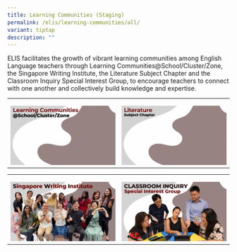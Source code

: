 ```yaml
---
title: Learning Communities (Staging)
permalink: /elis/learning-communities/all/
variant: tiptap
description: ""
---
```

<p>ELIS facilitates the growth of vibrant learning communities among English
Language teachers through Learning Communities@School/Cluster/Zone, the
Singapore Writing Institute, the Literature Subject Chapter and the Classroom
Inquiry Special Interest Group, to encourage teachers to connect with one
another and collectively build knowledge and expertise.</p>
<table>
<tbody>
<tr>
<td rowspan="1" colspan="1">
<p></p>
<div class="isomer-image-wrapper">
<img style="width: 100%" height="auto" width="100%" alt="Learning Communities@School/Cluster/Zone" src="/images/Learning Communities/Learning_Communities_at_School_Cluster_Zone.png">
</div>
</td>
<td rowspan="1" colspan="1">
<p></p>
<div class="isomer-image-wrapper">
<img style="width: 100%" height="auto" width="100%" alt="Literature Subject Chapter" src="/images/Learning Communities/Literature_Subject_Chapter.png">
</div>
</td>
</tr>
</tbody>
</table>
<table>
<tbody>
<tr>
<td rowspan="1" colspan="1">
<p></p><a class="isomer-image-wrapper" href="https://elis.moe.edu.sg/elis/learning-communities/swi-alumni/"><img style="width: 100%" height="auto" width="100%" alt="Singapore Writing Institute" src="/images/Learning Communities/SWI.png"></a>
</td>
<td rowspan="1" colspan="1">
<p></p><a class="isomer-image-wrapper" href="https://elis.moe.edu.sg/elis/learning-communities/special-interest-group/"><img style="width: 100%" height="auto" width="100%" alt="Classroom Inquiry SIG" src="/images/Learning Communities/Classroom_Inquiry_SIG.png"></a>
</td>
</tr>
</tbody>
</table>
<p></p>